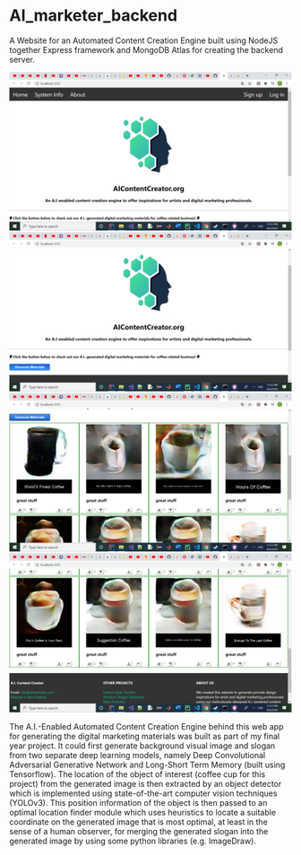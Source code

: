 # AI_marketer_backend
 A Website for an Automated Content Creation Engine built using NodeJS together Express framework and MongoDB Atlas for creating the backend server.
 
 
![picture](uploads/website_screenshot_1.png)
![picture](uploads/website_screenshot_2.png)
![picture](uploads/website_screenshot_3.png)
![picture](uploads/website_screenshot_4.png)

The A.I.-Enabled Automated Content Creation Engine behind this web app for generating the digital marketing materials was built as part of my final year project. It could first generate background visual image and slogan from two separate deep learning models, namely Deep Convolutional Adversarial Generative Network and Long-Short Term Memory (built using Tensorflow). The location of the object of interest (coffee cup for this project) from the generated image is then extracted by an object detector which is implemented using state-of-the-art computer vision techniques (YOLOv3). This position information of the object is then passed to an optimal location finder module which uses heuristics to locate a suitable coordinate on the generated image that is most optimal, at least in the sense of a human observer, for merging the generated slogan into the generated image by using some python libraries (e.g. ImageDraw).
